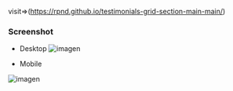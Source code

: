 
visit=>(https://rpnd.github.io/testimonials-grid-section-main-main/)
### Screenshot

- Desktop
![imagen](https://user-images.githubusercontent.com/88509496/134194368-bb4a1942-0d76-400e-b959-5fb6d78d917d.png)

- Mobile

![imagen](https://user-images.githubusercontent.com/88509496/134194417-dc1a6ccb-9909-4206-bc73-7184d77cc521.png)


